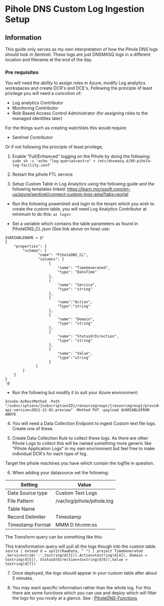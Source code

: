 # Pihole DNS Custom Log Ingestion Setup

## Information
This guide only serves as my own interpretation of how the Pihole DNS logs should look in Sentinel. These logs are just DNSMASQ logs in a different location and filename at the
end of the day. 

### Pre requisites
You will need the ability to assign roles in Azure, modify Log analytics workspaces and create DCR's and DCE's.
Following the principle of least privilege you will need a concotion of:
- Log analytics Contributor 
- Monitoring Contributor
- Role Based Access Control Administrator (for assigning roles to the managed identities later)

For the things such as creating watchlists this would require:
- Sentinel Contributor


Or if not following the principle of least privilege, 

1. Enable "Full/Enhanced" logging on the Pihole by doing the following:
`sudo sh -c 'echo "log-queries=extra" > /etc/dnsmasq.d/99-pihole-log-facility.conf'`

2. Restart the pihole FTL service

3. Setup Custom Table in Log Analytics using the following guide and the following templates linked:
https://learn.microsoft.com/en-us/azure/sentinel/connect-custom-logs-ama?tabs=portal

- Run the following powershell and login to the tenant which you wish to create the custom table, you will need Log Analytics Contributor at minimum to do this:
`az login`

- Set a variable which contains the table parameters as found in PiholeDNS_CL.json (See link above on how)
use:
```
$VARIABLENAME = @'
{
    "properties": {
        "schema": {
               "name": "PiholeDNS_CL",
               "columns": [
                    {
                        "name": "TimeGenerated",
                        "type": "DateTime"
                    }, 
                    {
                        "name": "Service",
                        "type": "string"
                    },
                    {
                        "name":"Action",
                        "Type":"string"
                    },
                    {
                        "name": "Domain",
                        "type": "string"
                    },
                    {
                        "name": "StatusOrDirection",
                        "type": "string"
                    },
                    {
                        "name": "Value",
                        "type":"string"
                    }
              ]
        }
    }
}
'@
```
- Run the following but modify it to suit your Azure environment:
```
Invoke-AzRestMethod -Path "/subscriptions/{subscriptionID}/resourcegroups/{resourcegroup}/providers/microsoft.operationalinsights/workspaces/{Workspace}/tables/{TableName}_CL?api-version=2021-12-01-preview" -Method PUT -payload $VARIABLEFROM ABOVE
```

4. You will need a Data Collection Endpoint to ingest Custom text file logs. Create one of these.

5. Create Data Collection Rule to collect these logs. As there are other Pihole Logs to collect this will be named something more generic like "Pihole Application Logs" in my own envrionment but feel free to make individual DCR's for each type of log.



Target the pihole machines you have which contain the logfile in question. 

6. When adding your datasource set the following:

| Setting | Value |
|---------|-------|
| Data Source type | Custom Text Logs |
| File Pattern | /var/log/pihole/pihole.log |
| Table Name | <Insert your Table Name here> |
| Record Delimiter | Timestamp |
| Timestamp Format | MMM D hh:mm:ss|

The Transform query can be something like this:

This transformation query will pull all the logs though into the custom table.
`source | extend d = split(RawData, " ") | project TimeGenerated ,Service=trim(':',tostring(d[3])),Action=tostring(d[4]), Domain = tostring(d[5]), StatusOrDirection=tostring(d[6]),Value = tostring(d[7])`

7. Once deployed, the logs should appear in your custom table after about 5 minutes.

8. You may want specific information rather than the whole log. For this there are some functions which you can use and deploy which will filter the logs for you nicely at a glance.
See : [PiholeDNS-Functions](https://github.com/0xNekobasu/Pihole-Sentinel-Logging/tree/main/Pihole-Pihole_DNS/PiholeDNS-Functions)